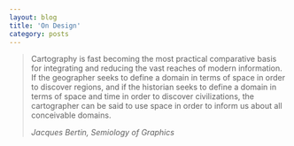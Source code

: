 ```yaml
---
layout: blog
title: 'On Design'
category: posts
---
```


<blockquote>
  <p>Cartography is fast becoming the most practical comparative basis for integrating and reducing the vast reaches of modern information. If the geographer seeks to define a domain in terms of space in order to discover regions, and if the historian seeks to define a domain in terms of space and time in order to discover civilizations, the cartographer can be said to use space in order to inform us about all conceivable domains.</p>
  <cite>Jacques Bertin, Semiology of Graphics</cite>
</blockquote>
